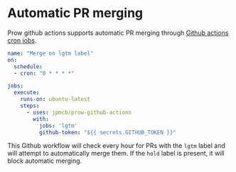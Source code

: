 # Automatic PR merging

Prow github actions supports automatic PR merging through
[Github actions cron jobs]().

```yaml
name: "Merge on lgtm label"
on:
  schedule:
  - cron: "0 * * * *"

jobs:
  execute:
    runs-on: ubuntu-latest
    steps:
      - uses: jpmcb/prow-github-actions
        with:
          jobs: 'lgtm'
          github-token: "${{ secrets.GITHUB_TOKEN }}"
```
This Github workflow will check every hour
for PRs with the `lgtm` label and will attempt to automatically merge them.
If the `hold` label is present, it will block automatic merging.
